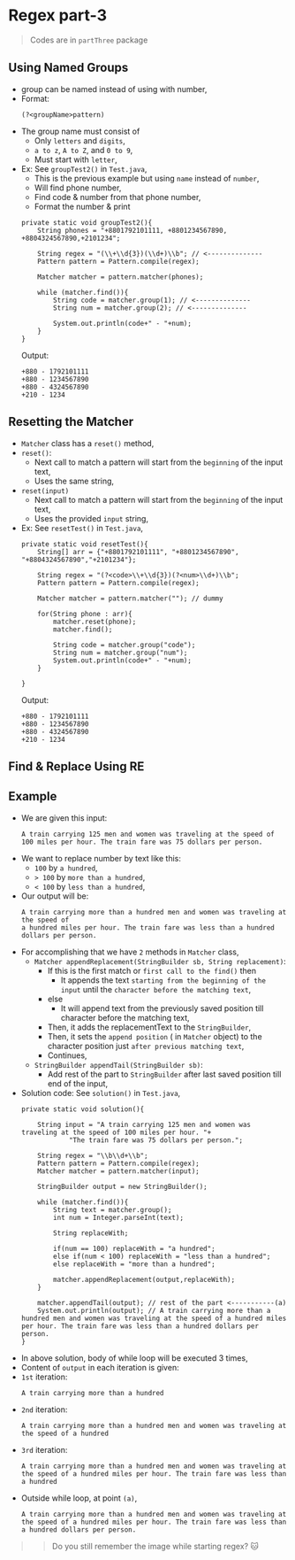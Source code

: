 
# Regex part-3

> Codes are in `partThree` package

## Using Named Groups
- group can be named instead of using with number,
- Format:
  ```
  (?<groupName>pattern)
  ```
- The group name must consist of
  - Only `letters` and `digits`,
  - `a to z`, `A to Z`, and `0 to 9`,
  - Must start with `letter`,
- Ex: See `groupTest2()` in `Test.java`,
  - This is the previous example but using `name` instead of `number`,
  - Will find phone number,
  - Find code & number from that phone number,
  - Format the number & print
  ```
  private static void groupTest2(){
      String phones = "+8801792101111, +8801234567890, +8804324567890,+2101234";
  
      String regex = "(\\+\\d{3})(\\d+)\\b"; // <--------------
      Pattern pattern = Pattern.compile(regex);
  
      Matcher matcher = pattern.matcher(phones);
  
      while (matcher.find()){
          String code = matcher.group(1); // <--------------
          String num = matcher.group(2); // <--------------
  
          System.out.println(code+" - "+num);
      }
  }
  ```
  Output:
  ```
  +880 - 1792101111
  +880 - 1234567890
  +880 - 4324567890
  +210 - 1234
  ```

## Resetting the Matcher
- `Matcher` class has a `reset()` method,
- `reset()`:
  - Next call to match a pattern will start from the `beginning` of the input text,
  - Uses the same string,
- `reset(input)`
  - Next call to match a pattern will start from the `beginning` of the input text,
  - Uses the provided `input` string,
- Ex: See `resetTest()` in `Test.java`,
  ```
  private static void resetTest(){
      String[] arr = {"+8801792101111", "+8801234567890", "+8804324567890","+2101234"};
  
      String regex = "(?<code>\\+\\d{3})(?<num>\\d+)\\b";
      Pattern pattern = Pattern.compile(regex);
  
      Matcher matcher = pattern.matcher(""); // dummy
  
      for(String phone : arr){
          matcher.reset(phone);
          matcher.find();
  
          String code = matcher.group("code");
          String num = matcher.group("num");
          System.out.println(code+" - "+num);
      }
  
  }
  ```
  Output:
  ```
  +880 - 1792101111
  +880 - 1234567890
  +880 - 4324567890
  +210 - 1234
  ```

## Find & Replace Using RE


## Example
- We are given this input:
  ```
  A train carrying 125 men and women was traveling at the speed of 
  100 miles per hour. The train fare was 75 dollars per person.
  ```
- We want to replace number by text like this:
  - `100` by `a hundred`,
  - `> 100` by `more than a hundred`,
  - `< 100` by `less than a hundred`,
- Our output will be:
  ```
  A train carrying more than a hundred men and women was traveling at the speed of 
  a hundred miles per hour. The train fare was less than a hundred dollars per person.
  ```
- For accomplishing that we have `2` methods in `Matcher` class,
  - `Matcher appendReplacement(StringBuilder sb, String replacement)`:
    - If this is the first match or `first call to the find()` then
      - It appends the text `starting from the beginning of the input` until the `character before the matching text`,
    - else
      - It will append text from the previously saved position till character before the matching text,
    - Then, it adds the replacementText to the `StringBuilder`,
    - Then, it sets the `append position` ( in `Matcher` object) to the character position just `after previous matching text`,
    - Continues,
  - `StringBuilder appendTail(StringBuilder sb)`:
    - Add rest of the part to `StringBuilder` after last saved position till end of the input,
- Solution code: See `solution()` in `Test.java`,
  ```
  private static void solution(){
  
      String input = "A train carrying 125 men and women was traveling at the speed of 100 miles per hour. "+
              "The train fare was 75 dollars per person.";
  
      String regex = "\\b\\d+\\b";
      Pattern pattern = Pattern.compile(regex);
      Matcher matcher = pattern.matcher(input);
  
      StringBuilder output = new StringBuilder();
  
      while (matcher.find()){
          String text = matcher.group();
          int num = Integer.parseInt(text);
  
          String replaceWith;
  
          if(num == 100) replaceWith = "a hundred";
          else if(num < 100) replaceWith = "less than a hundred";
          else replaceWith = "more than a hundred";
  
          matcher.appendReplacement(output,replaceWith);
      }
  
      matcher.appendTail(output); // rest of the part <-----------(a)
      System.out.println(output); // A train carrying more than a hundred men and women was traveling at the speed of a hundred miles per hour. The train fare was less than a hundred dollars per person.
  }
  ```
- In above solution, body of while loop will be executed 3 times,
- Content of `output` in each iteration is given:
- `1st` iteration:
  ```
  A train carrying more than a hundred
  ```
- `2nd` iteration:
  ```
  A train carrying more than a hundred men and women was traveling at the speed of a hundred
  ```
- `3rd` iteration:
  ```
  A train carrying more than a hundred men and women was traveling at the speed of a hundred miles per hour. The train fare was less than a hundred
  ```
- Outside while loop, at point `(a)`,
  ```
  A train carrying more than a hundred men and women was traveling at the speed of a hundred miles per hour. The train fare was less than a hundred dollars per person.
  ```

>> Do you still remember the image while starting regex? 🐱

